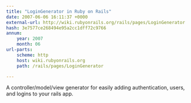 ```yaml
---
title: "LoginGenerator in Ruby on Rails"
date: 2007-06-06 16:11:37 +0000
external-url: http://wiki.rubyonrails.org/rails/pages/LoginGenerator
hash: 3e7577ce268494e95a2cc1dff72c9766
annum:
    year: 2007
    month: 06
url-parts:
    scheme: http
    host: wiki.rubyonrails.org
    path: /rails/pages/LoginGenerator

---
```


A controller/model/view generator for easily adding authentication, users, and logins to your rails app.

